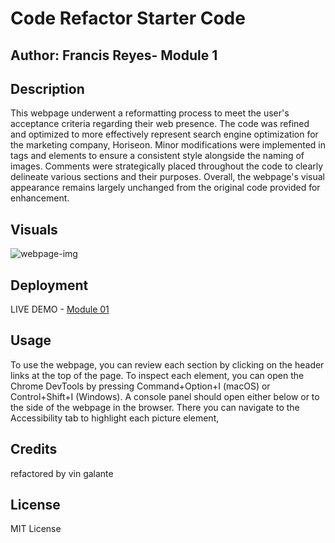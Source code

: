 # Code Refactor Starter Code 
## Author: Francis Reyes- Module 1 


## Description

This webpage underwent a reformatting process to meet the user's acceptance criteria regarding their web presence. The code was refined and optimized to more effectively represent search engine optimization for the marketing company, Horiseon. Minor modifications were implemented in tags and elements to ensure a consistent style alongside the naming of images. Comments were strategically placed throughout the code to clearly delineate various sections and their purposes. Overall, the webpage's visual appearance remains largely unchanged from the original code provided for enhancement.
## Visuals

![webpage-img](https://github.com/vgalante2/codeRefactored/assets/100490521/bc6d5e19-1c1a-44ad-9ca8-754cf6cfd08f)

## Deployment


LIVE DEMO - [Module 01](https://vgalante2.github.io/codeRefactored/)


## Usage

To use the webpage, you can review each section by clicking on the header links at the top of the page. To inspect each element, you can open the Chrome DevTools by pressing Command+Option+I (macOS) or Control+Shift+I (Windows). A console panel should open either below or to the side of the webpage in the browser. There you can navigate to the Accessibility tab to highlight each picture element,

## Credits

refactored by vin galante

## License

MIT License
